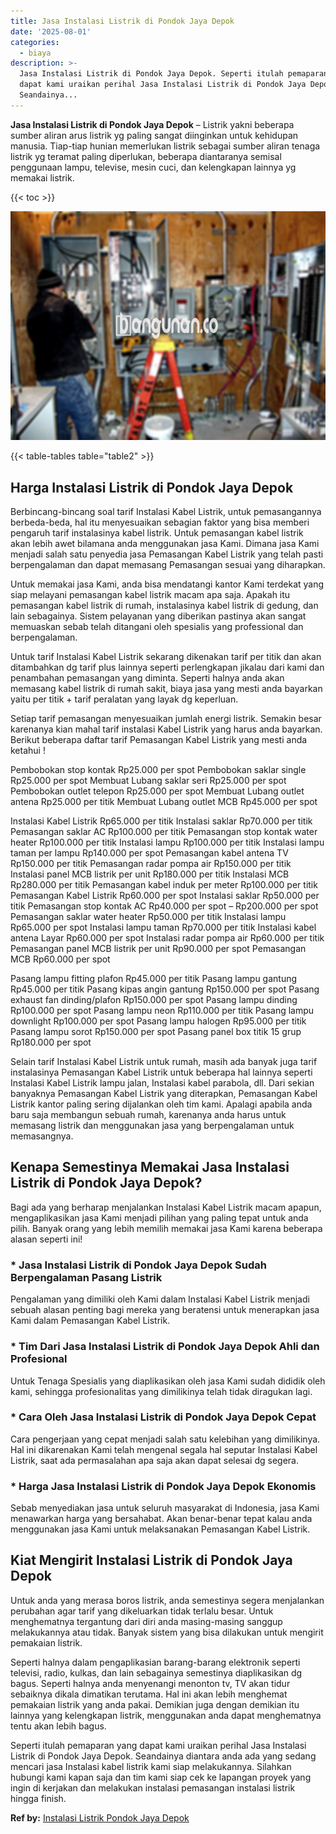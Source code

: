 ```yaml
---
title: Jasa Instalasi Listrik di Pondok Jaya Depok
date: '2025-08-01'
categories:
  - biaya
description: >-
  Jasa Instalasi Listrik di Pondok Jaya Depok. Seperti itulah pemaparan yang
  dapat kami uraikan perihal Jasa Instalasi Listrik di Pondok Jaya Depok.
  Seandainya...
---
```


**Jasa Instalasi Listrik di Pondok Jaya Depok** – Listrik yakni beberapa sumber aliran arus listrik yg paling sangat diinginkan untuk kehidupan manusia. Tiap-tiap hunian memerlukan listrik sebagai sumber aliran tenaga listrik yg teramat paling diperlukan, beberapa diantaranya semisal penggunaan lampu, televise, mesin cuci, dan kelengkapan lainnya yg memakai listrik.

{{< toc >}}

![Jasa Instalasi Listrik di Pondok Jaya Depok](/images/instalasi-listrik-murah04.png)

{{< table-tables table="table2" >}}

## Harga Instalasi Listrik di Pondok Jaya Depok

Berbincang-bincang soal tarif Instalasi Kabel Listrik, untuk pemasangannya berbeda-beda, hal itu menyesuaikan sebagian faktor yang bisa memberi pengaruh tarif instalasinya kabel listrik. Untuk pemasangan kabel listrik akan lebih awet bilamana anda menggunakan jasa Kami. Dimana jasa Kami menjadi salah satu penyedia jasa Pemasangan Kabel Listrik yang telah pasti berpengalaman dan dapat memasang Pemasangan sesuai yang diharapkan.

Untuk memakai jasa Kami, anda bisa mendatangi kantor Kami terdekat yang siap melayani pemasangan kabel listrik macam apa saja. Apakah itu pemasangan kabel listrik di rumah, instalasinya kabel listrik di gedung, dan lain sebagainya. Sistem pelayanan yang diberikan pastinya akan sangat memuaskan sebab telah ditangani oleh spesialis yang professional dan berpengalaman.

Untuk tarif Instalasi Kabel Listrik sekarang dikenakan tarif per titik dan akan ditambahkan dg tarif plus lainnya seperti perlengkapan jikalau dari kami dan penambahan pemasangan yang diminta. Seperti halnya anda akan memasang kabel listrik di rumah sakit, biaya jasa yang mesti anda bayarkan yaitu per titik + tarif peralatan yang layak dg keperluan.

Setiap tarif pemasangan menyesuaikan jumlah energi listrik. Semakin besar karenanya kian mahal tarif instalasi Kabel Listrik yang harus anda bayarkan. Berikut beberapa daftar tarif Pemasangan Kabel Listrik yang mesti anda ketahui !

Pembobokan stop kontak Rp25.000 per spot Pembobokan saklar single Rp25.000 per spot Membuat Lubang saklar seri Rp25.000 per spot Pembobokan outlet telepon Rp25.000 per spot Membuat Lubang outlet antena Rp25.000 per titik Membuat Lubang outlet MCB Rp45.000 per spot

Instalasi Kabel Listrik Rp65.000 per titik Instalasi saklar Rp70.000 per titik Pemasangan saklar AC Rp100.000 per titik Pemasangan stop kontak water heater Rp100.000 per titik Instalasi lampu Rp100.000 per titik Instalasi lampu taman per lampu Rp140.000 per spot Pemasangan kabel antena TV Rp150.000 per titik Pemasangan radar pompa air Rp150.000 per titik Instalasi panel MCB listrik per unit Rp180.000 per titik Instalasi MCB Rp280.000 per titik Pemasangan kabel induk per meter Rp100.000 per titik Pemasangan Kabel Listrik Rp60.000 per spot Instalasi saklar Rp50.000 per titik Pemasangan stop kontak AC Rp40.000 per spot – Rp200.000 per spot Pemasangan saklar water heater Rp50.000 per titik Instalasi lampu Rp65.000 per spot Instalasi lampu taman Rp70.000 per titik Instalasi kabel antena Layar Rp60.000 per spot Instalasi radar pompa air Rp60.000 per titik Pemasangan panel MCB listrik per unit Rp90.000 per spot Pemasangan MCB Rp60.000 per spot

Pasang lampu fitting plafon Rp45.000 per titik Pasang lampu gantung Rp45.000 per titik Pasang kipas angin gantung Rp150.000 per spot Pasang exhaust fan dinding/plafon Rp150.000 per spot Pasang lampu dinding Rp100.000 per spot Pasang lampu neon Rp110.000 per titik Pasang lampu downlight Rp100.000 per spot Pasang lampu halogen Rp95.000 per titik Pasang lampu sorot Rp150.000 per spot Pasang panel box titik 15 grup Rp180.000 per spot

Selain tarif Instalasi Kabel Listrik untuk rumah, masih ada banyak juga tarif instalasinya Pemasangan Kabel Listrik untuk beberapa hal lainnya seperti Instalasi Kabel Listrik lampu jalan, Instalasi kabel parabola, dll. Dari sekian banyaknya Pemasangan Kabel Listrik yang diterapkan, Pemasangan Kabel Listrik kantor paling sering dijalankan oleh tim kami. Apalagi apabila anda baru saja membangun sebuah rumah, karenanya anda harus untuk memasang listrik dan menggunakan jasa yang berpengalaman untuk memasangnya.

## Kenapa Semestinya Memakai Jasa Instalasi Listrik di Pondok Jaya Depok?

Bagi ada yang berharap menjalankan Instalasi Kabel Listrik macam apapun, mengaplikasikan jasa Kami menjadi pilihan yang paling tepat untuk anda pilih. Banyak orang yang lebih memilih memakai jasa Kami karena beberapa alasan seperti ini!

### \* Jasa Instalasi Listrik di Pondok Jaya Depok Sudah Berpengalaman Pasang Listrik

Pengalaman yang dimiliki oleh Kami dalam Instalasi Kabel Listrik menjadi sebuah alasan penting bagi mereka yang beratensi untuk menerapkan jasa Kami dalam Pemasangan Kabel Listrik.

### \* Tim Dari Jasa Instalasi Listrik di Pondok Jaya Depok Ahli dan Profesional

Untuk Tenaga Spesialis yang diaplikasikan oleh jasa Kami sudah dididik oleh kami, sehingga profesionalitas yang dimilikinya telah tidak diragukan lagi.

### \* Cara Oleh Jasa Instalasi Listrik di Pondok Jaya Depok Cepat

Cara pengerjaan yang cepat menjadi salah satu kelebihan yang dimilikinya. Hal ini dikarenakan Kami telah mengenal segala hal seputar Instalasi Kabel Listrik, saat ada permasalahan apa saja akan dapat selesai dg segera.

### \* Harga Jasa Instalasi Listrik di Pondok Jaya Depok Ekonomis

Sebab menyediakan jasa untuk seluruh masyarakat di Indonesia, jasa Kami menawarkan harga yang bersahabat. Akan benar-benar tepat kalau anda menggunakan jasa Kami untuk melaksanakan Pemasangan Kabel Listrik.

## Kiat Mengirit Instalasi Listrik di Pondok Jaya Depok


Untuk anda yang merasa boros listrik, anda semestinya segera menjalankan perubahan agar tarif yang dikeluarkan tidak terlalu besar. Untuk menghematnya tergantung dari diri anda masing-masing sanggup melakukannya atau tidak. Banyak sistem yang bisa dilakukan untuk mengirit pemakaian listrik.

Seperti halnya dalam pengaplikasian barang-barang elektronik seperti televisi, radio, kulkas, dan lain sebagainya semestinya diaplikasikan dg bagus. Seperti halnya anda menyenangi menonton tv, TV akan tidur sebaiknya dikala dimatikan terutama. Hal ini akan lebih menghemat pemakaian listrik yang anda pakai. Demikian juga dengan demikian itu lainnya yang kelengkapan listrik, menggunakan anda dapat menghematnya tentu akan lebih bagus.

Seperti itulah pemaparan yang dapat kami uraikan perihal Jasa Instalasi Listrik di Pondok Jaya Depok. Seandainya diantara anda ada yang sedang mencari jasa Instalasi kabel listrik kami siap melakukannya. Silahkan hubungi kami kapan saja dan tim kami siap cek ke lapangan proyek yang ingin di kerjakan dan melakukan instalasi pemasangan instalasi listrik hingga finish.

**Ref by:** [Instalasi Listrik Pondok Jaya Depok](https://id.wikipedia.org/wiki/Instalasi)
